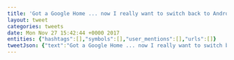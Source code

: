 ```yaml
---
title: 'Got a Google Home ... now I really want to switch back to Android'
layout: tweet
categories: tweets
date: Mon Nov 27 15:42:44 +0000 2017
entities: {"hashtags":[],"symbols":[],"user_mentions":[],"urls":[]}
tweetJson: {"text":"Got a Google Home ... now I really want to switch back to Android"}
---
```

